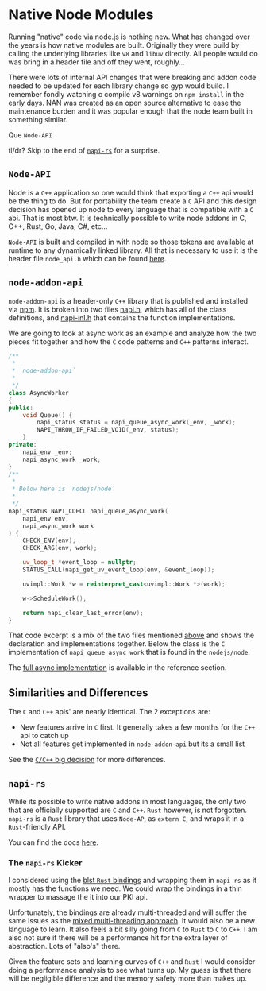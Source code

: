 # Native Node Modules

Running "native" code via node.js is nothing new.  What has changed over the years is how native modules are built.  Originally they were build by calling the underlying libraries like `v8` and `libuv` directly.  All people would do was bring in a header file and off they went, roughly...

There were lots of internal API changes that were breaking and addon code needed to be updated for each library change so gyp would build.  I remember fondly watching c compile v8 warnings on `npm install` in the early days.  NAN was created as an open source alternative to ease the maintenance burden and it was popular enough that the node team built in something similar.

Que `Node-API`

tl/dr? Skip to the end of [`napi-rs`](#napi-rs) for a surprise.

## `Node-API`

Node is a `C++` application so one would think that exporting a `C++` api would be the thing to do.  But for portability the team create a `C` API and this design decision has opened up node to every language that is compatible with a `C` abi.  That is most btw.  It is technically possible to write node addons in C, C++, Rust, Go, Java, C#, etc...

`Node-API` is built and compiled in with node so those tokens are available at runtime to any dynamically linked library.  All that is necessary to use it is the header file `node_api.h` which can be found [here](https://github.com/nodejs/node/blob/main/src/node_api.h).

## `node-addon-api`

`node-addon-api` is a header-only `C++` library that is published and installed via [npm](https://www.npmjs.com/package/node-addon-api).  It is broken into two files [napi.h](https://github.com/nodejs/node-addon-api/blob/main/napi.h), which has all of the class definitions, and [napi-inl.h](https://github.com/nodejs/node-addon-api/blob/main/napi-inl.h) that contains the function implementations.

We are going to look at async work as an example and analyze how the two pieces fit together and how the `C` code patterns and `C++` patterns interact.

```c++
/**
 *
 * `node-addon-api`
 *
 */
class AsyncWorker
{
public:
    void Queue() {
        napi_status status = napi_queue_async_work(_env, _work);
        NAPI_THROW_IF_FAILED_VOID(_env, status);
    }
private:
    napi_env _env;
    napi_async_work _work;
}
/**
 *
 * Below here is `nodejs/node`
 *
 */
napi_status NAPI_CDECL napi_queue_async_work(
    napi_env env,
    napi_async_work work
) {
    CHECK_ENV(env);
    CHECK_ARG(env, work);

    uv_loop_t *event_loop = nullptr;
    STATUS_CALL(napi_get_uv_event_loop(env, &event_loop));

    uvimpl::Work *w = reinterpret_cast<uvimpl::Work *>(work);

    w->ScheduleWork();

    return napi_clear_last_error(env);
}
```

That code excerpt is a mix of the two files mentioned [above](#node-api) and shows the declaration and implementations together.  Below the class is the `C` implementation of `napi_queue_async_work` that is found in the `nodejs/node`.

The [full async implementation](./reference.md#full-async-implementations) is available in the reference section.

## Similarities and Differences

The `C` and `C++` apis' are nearly identical.  The 2 exceptions are:

- New features arrive in `C` first.  It generally takes a few months for the `C++` api to catch up
- Not all features get implemented in `node-addon-api` but its a small list

See the [`C/C++` big decision](./intro.md#c-vs-c) for more differences.

## `napi-rs`

While its possible to write native addons in most languages, the only two that are officially supported are `C` and `C++`. `Rust` however, is not forgotten.  `napi-rs` is a `Rust` library that uses `Node-AP`, as `extern C`, and wraps it in a `Rust`-friendly API.

You can find the docs [here](https://napi.rs/).

### The `napi-rs` Kicker

I considered using the [blst `Rust` bindings](https://github.com/supranational/blst/tree/master/bindings/rust) and wrapping them in `napi-rs` as it mostly has the functions we need. We could wrap the bindings in a thin wrapper to massage the it into our PKI api.

Unfortunately, the bindings are already multi-threaded and will suffer the same issues as the [mixed multi-threading approach](./multi-threading.md#mixed-multi-threading). It would also be a new language to learn. It also feels a bit silly going from `C` to `Rust` to `C` to `C++`.  I am also not sure if there will be a performance hit for the extra layer of abstraction. Lots of "also's" there.

Given the feature sets and learning curves of `C++` and `Rust` I would consider doing a performance analysis to see what turns up.  My guess is that there will be negligible difference and the memory safety more than makes up.
